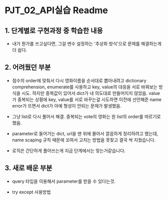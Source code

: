 # PJT_02_API실습 Readme





## 1. 단계별로 구현과정 중 학습한 내용

- 내가 뭔가를 쓰고싶다면, 그걸 변수 설정하는 '추상화 방식'으로 문제를 해결하는게 더 쉽다. 
  
  

## 2. 어려웠던 부분

- 점수의 order에 맞춰서 다시 영화이름을 순서대로 뽑아내려고 dictionary comprehension, enumerate를 사용하고 key, value의 대응을 서로 바꿔보는 방식을 시도. 하지만 중복값이 있어서 dict가 내 의도대로 만들어지지 않았음.  value가 중복되는 상황에 key, value를 서로 바꾸는걸 시도하면 이전에 선언해준 name error가 뜨면서 dict가 아예 형성이 안되는 문제가 발생했음.

- 그냥 list로 다시 풀어서 해결. 중복되는 vote의 영화는 원 list의 order를 따르기로 했음.

- parameter로 들어가는 dict, url을 맨 위에 몰아서 깔끔하게 정리하려고 했는데, name scaping 규칙 때문에 꼬여서 고치는 방법을 못찾고 결국 싹 지웠습니다.

- 로직은 간단하게 풀어쓰는게 지금 단계에서는 맞는거같습니다.



## 3. 새로 배운 부분

- query 타입을 이용해서 parameter를 받을 수 있다는것.

- try except 사용방법








